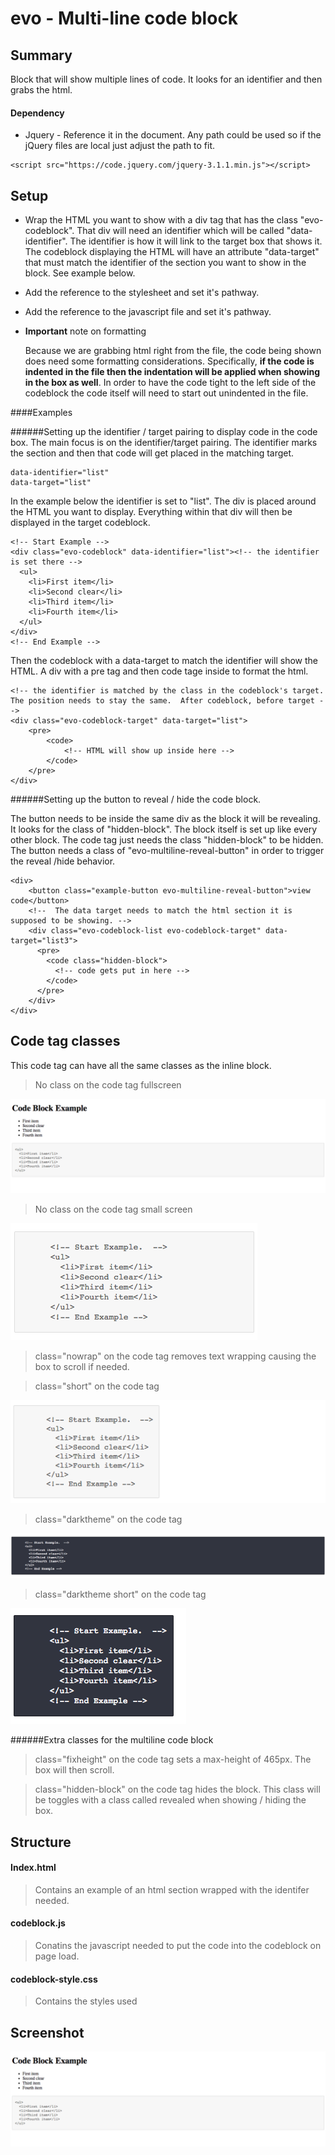 # evo - Multi-line code block

## Summary

Block that will show multiple lines of code. It looks for an identifier and then grabs the html.  

#### Dependency
* Jquery - Reference it in the document.  Any path could be used so if the jQuery files are local just adjust the path to fit.
````shell
<script src="https://code.jquery.com/jquery-3.1.1.min.js"></script>
````

## Setup 

* Wrap the HTML you want to show with a div tag that has the class "evo-codeblock".  That div will need an identifier which will be called "data-identifier".  The identifier is how it will link to the target box that shows it.  The codeblock displaying the HTML will have an attribute "data-target" that must match the identifier of the section you want to show in the block. See example below.

* Add the reference to the stylesheet and set it's pathway.

* Add the reference to the javascript file and set it's pathway.

* **Important** note on formatting

    Because we are grabbing html right from the file, the code being shown does need some formatting considerations.  Specifically, **if the code is indented in the file then the indentation will be applied when showing in the box as well**.  In order to have the code tight to the left side of the codeblock the code itself will need to start out unindented in the file.

####Examples

######Setting up the identifier / target pairing to display code in the code box.
The main focus is on the identifier/target pairing.  The identifier marks the section and then that code will get placed in the matching target.

````shell
data-identifier="list"
data-target="list"
````

In the example below the identifier is set to "list".  The div is placed around the HTML you want to display.  Everything within that div will then be displayed in the target codeblock. 
````shell
<!-- Start Example -->
<div class="evo-codeblock" data-identifier="list"><!-- the identifier is set there -->
  <ul>
    <li>First item</li>
    <li>Second clear</li>
    <li>Third item</li>
    <li>Fourth item</li>
  </ul>
</div>
<!-- End Example -->
````
Then the codeblock with a data-target to match the identifier will show the HTML.  A div with a pre tag and then code tage inside to format the html.

````shell
<!-- the identifier is matched by the class in the codeblock's target.  The position needs to stay the same.  After codeblock, before target -->
<div class="evo-codeblock-target" data-target="list">
    <pre>
        <code>
            <!-- HTML will show up inside here -->  
        </code>
    </pre>
</div>
````

######Setting up the button to reveal / hide the code block.

The button needs to be inside the same div as the block it will be revealing.  It looks for the class of "hidden-block".  The block itself is set up like every other block.  The code tag just needs the class "hidden-block" to be hidden.  The button needs a class of "evo-multiline-reveal-button" in order to trigger the reveal /hide behavior.

````shell
<div>
    <button class="example-button evo-multiline-reveal-button">view code</button>
    <!--  The data target needs to match the html section it is supposed to be showing. -->
    <div class="evo-codeblock-list evo-codeblock-target" data-target="list3">
      <pre>
        <code class="hidden-block">
          <!-- code gets put in here -->
        </code>
      </pre>
    </div>
</div>
````


## Code tag classes
This code tag can have all the same classes as the inline block.

>No class on the code tag fullscreen

![inline codeblock](./img/multilinecodeblock.png "inline codeblock")

>No class on the code tag small screen

![inline codeblock](./img/smallscreenmultiline.png "inline codeblock")


>class="nowrap" on the code tag removes text wrapping causing the box to scroll if needed.


>class="short" on the code tag

![inline codeblock](./img/shortclassonmultiline.png "inline codeblock")

>class="darktheme" on the code tag

![inline codeblock](./img/multilinedarktheme.png "inline codeblock")

>class="darktheme short" on the code tag

![inline codeblock](./img/darkthemeshortmultiline.png "inline codeblock")

######Extra classes for the multiline code block

>class="fixheight" on the code tag sets a max-height of 465px.  The box will then scroll.

>class="hidden-block" on the code tag hides the block.  This class will be toggles with a class called revealed when showing / hiding the box.

## Structure

#### Index.html
> Contains an example of an html section wrapped with the identifer needed.

#### codeblock.js
> Conatins the javascript needed to put the code into the codeblock on page load.

#### codeblock-style.css
> Contains the styles used

## Screenshot

![inline codeblock](./img/multilinecodeblock.png "inline codeblock")